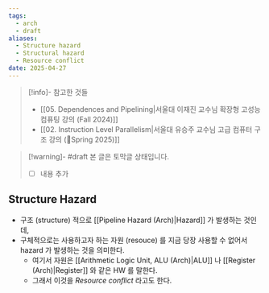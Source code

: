 ```yaml
---
tags:
  - arch
  - draft
aliases:
  - Structure hazard
  - Structural hazard
  - Resource conflict
date: 2025-04-27
---
```

> [!info]- 참고한 것들
> - [[05. Dependences and Pipelining|서울대 이재진 교수님 확장형 고성능 컴퓨팅 강의 (Fall 2024)]]
> - [[02. Instruction Level Parallelism|서울대 유승주 교수님 고급 컴퓨터 구조 강의 (Spring 2025)]]

> [!warning]- #draft 본 글은 토막글 상태입니다.
> - [ ] 내용 추가

## Structure Hazard

- 구조 (structure) 적으로 [[Pipeline Hazard (Arch)|Hazard]] 가 발생하는 것인데,
- 구체적으로는 사용하고자 하는 자원 (resouce) 를 지금 당장 사용할 수 없어서 hazard 가 발생하는 것을 의미한다.
	- 여기서 자원은 [[Arithmetic Logic Unit, ALU (Arch)|ALU]] 나 [[Register (Arch)|Register]] 와 같은 HW 를 말한다.
	- 그래서 이것을 *Resource conflict* 라고도 한다.